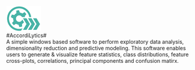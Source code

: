 ![alt text](https://github.com/shashanksharad/AccordiLytics/blob/master/Icon.png)   
#AccordiLytics#  
A simple windows based software to perform exploratory data analysis, dimensionality reduction and predictive modeling. This software enables users to generate &amp; visualize feature statistics, class distributions, feature cross-plots, correlations, principal components and confusion matirx.
